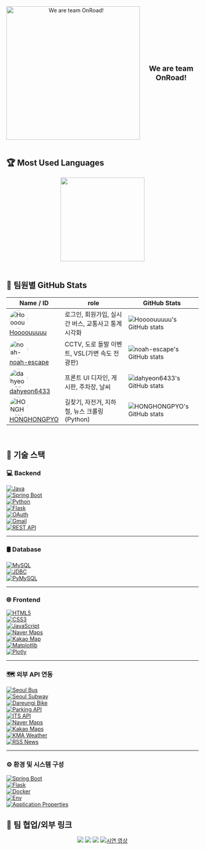 <div align="center">
<div align="center" style="display: flex; align-items: center; justify-content: center; gap: 10px;">
  <img src="https://github.com/user-attachments/assets/7985261a-cb22-4b6e-8837-594ff9289a38" alt="We are team OnRoad!" width="350" />
  <span style="font-size: 1.2rem; font-weight: bold;">We are team OnRoad!</span>
</div>
</div>

<br/>

## 🏆 Most Used Languages
<div align="center">
  <!-- ex: GitHub readme stats 언어 비율 카드 (옵션) -->
  <img src="https://github-readme-stats.vercel.app/api/top-langs/?username=Hoooouuuuu&repo=trafficRoad&layout=compact&theme=github_dark" height="220"/>
</div>

<br/>

## 👥 팀원별 GitHub Stats

<div align="center">

| Name / ID | role | GitHub Stats |
|-----------|-----------|--------------|
| <img src="https://avatars.githubusercontent.com/u/83055772?v=4&s=48" width="48" height="48" style="border-radius:50%" alt="Hoooouuuuu" /> <br> [Hoooouuuuu](https://github.com/Hoooouuuuu) | 로그인, 회원가입, 실시간 버스, 교통사고 통계 시각화 | ![Hoooouuuuu's GitHub stats](https://github-readme-stats.vercel.app/api?username=Hoooouuuuu&show_icons=true&theme=github_dark) |
| <img src="https://avatars.githubusercontent.com/u/128485080?v=4&s=48" width="48" height="48" style="border-radius:50%" alt="noah-escape" /> <br> [noah-escape](https://github.com/noah-escape) | CCTV, 도로 돌발 이벤트, VSL(가변 속도 전광판) | ![noah-escape's GitHub stats](https://github-readme-stats.vercel.app/api?username=noah-escape&show_icons=true&theme=github_dark) |
| <img src="https://avatars.githubusercontent.com/u/110499677?v=4&s=48" width="48" height="48" style="border-radius:50%" alt="dahyeon6433" /> <br> [dahyeon6433](https://github.com/dahyeon6433) | 프론트 UI 디자인, 게시판, 주차장, 날씨 | ![dahyeon6433's GitHub stats](https://github-readme-stats.vercel.app/api?username=dahyeon6433&show_icons=true&theme=github_dark) |
| <img src="https://avatars.githubusercontent.com/u/126768287?v=4&s=48" width="48" height="48" style="border-radius:50%" alt="HONGHONGPYO" /> <br> [HONGHONGPYO](https://github.com/HONGHONGPYO) | 길찾기, 자전거, 지하철, 뉴스 크롤링 (Python) | ![HONGHONGPYO's GitHub stats](https://github-readme-stats.vercel.app/api?username=HONGHONGPYO&show_icons=true&theme=github_dark) |

</div>

<br/>

## 🔧 기술 스택

### 💻 Backend

[![Java](https://img.shields.io/badge/Java-007396?style=flat-square&logo=java&logoColor=white)](https://www.java.com/)  
[![Spring Boot](https://img.shields.io/badge/Spring_Boot-6DB33F?style=flat-square&logo=spring&logoColor=white)](https://spring.io/projects/spring-boot)  
[![Python](https://img.shields.io/badge/Python-3776AB?style=flat-square&logo=python&logoColor=white)](https://www.python.org/)  
[![Flask](https://img.shields.io/badge/Flask-000000?style=flat-square&logo=flask&logoColor=white)](https://flask.palletsprojects.com/)  
[![OAuth](https://img.shields.io/badge/OAuth-000000?style=flat-square&logo=oauth&logoColor=white)](https://oauth.net/)  
[![Gmail](https://img.shields.io/badge/Gmail-D14836?style=flat-square&logo=gmail&logoColor=white)](https://mail.google.com/)  
[![REST API](https://img.shields.io/badge/REST_API-61DAFB?style=flat-square&logo=rest&logoColor=black)](https://restfulapi.net/)

---

### 🛢️ Database

[![MySQL](https://img.shields.io/badge/MySQL-4479A1?style=flat-square&logo=mysql&logoColor=white)](https://www.mysql.com/)  
[![JDBC](https://img.shields.io/badge/JDBC-007396?style=flat-square&logo=java&logoColor=white)](https://docs.oracle.com/javase/8/docs/technotes/guides/jdbc/)  
[![PyMySQL](https://img.shields.io/badge/PyMySQL-3776AB?style=flat-square&logo=python&logoColor=white)](https://pymysql.readthedocs.io/en/latest/)

---

### 🌐 Frontend

[![HTML5](https://img.shields.io/badge/HTML5-E34F26?style=flat-square&logo=html5&logoColor=white)](https://developer.mozilla.org/en-US/docs/Web/HTML)  
[![CSS3](https://img.shields.io/badge/CSS3-1572B6?style=flat-square&logo=css3&logoColor=white)](https://developer.mozilla.org/en-US/docs/Web/CSS)  
[![JavaScript](https://img.shields.io/badge/JavaScript-F7DF1E?style=flat-square&logo=javascript&logoColor=black)](https://developer.mozilla.org/en-US/docs/Web/JavaScript)  
[![Naver Maps](https://img.shields.io/badge/Naver_Maps-03C75A?style=flat-square&logo=naver&logoColor=white)](https://navermaps.github.io/)  
[![Kakao Map](https://img.shields.io/badge/Kakao_Map-FFCD00?style=flat-square&logo=kakaotalk&logoColor=black)](https://apis.map.kakao.com/)  
[![Matplotlib](https://img.shields.io/badge/Matplotlib-11557C?style=flat-square&logo=python&logoColor=white)](https://matplotlib.org/)  
[![Plotly](https://img.shields.io/badge/Plotly-3F4F75?style=flat-square&logo=plotly&logoColor=white)](https://plotly.com/javascript/)

---

### 🗺️ 외부 API 연동

[![Seoul Bus](https://img.shields.io/badge/Seoul_Bus-0099FF?style=flat-square&logo=bus&logoColor=white)](https://data.seoul.go.kr/)  
[![Seoul Subway](https://img.shields.io/badge/Seoul_Subway-FFD400?style=flat-square&logo=subway&logoColor=black)](https://data.seoul.go.kr/)  
[![Dareungi Bike](https://img.shields.io/badge/Dareungi_Bike-7BC043?style=flat-square&logo=bicycle&logoColor=white)](https://www.bikeseoul.com/)  
[![Parking API](https://img.shields.io/badge/Parking_API-008080?style=flat-square&logo=parking&logoColor=white)](#)  
[![ITS API](https://img.shields.io/badge/ITS_API-FF6F61?style=flat-square&logo=car&logoColor=white)](#)  
[![Naver Maps](https://img.shields.io/badge/Naver_Maps-03C75A?style=flat-square&logo=naver&logoColor=white)](https://navermaps.github.io/)  
[![Kakao Maps](https://img.shields.io/badge/Kakao_Maps-FFCD00?style=flat-square&logo=kakaotalk&logoColor=black)](https://apis.map.kakao.com/)  
[![KMA Weather](https://img.shields.io/badge/KMA_Weather-004D99?style=flat-square&logo=weather&logoColor=white)](https://www.kma.go.kr/)  
[![RSS News](https://img.shields.io/badge/RSS_News-FF6600?style=flat-square&logo=rss&logoColor=white)](#)

---

### ⚙️ 환경 및 시스템 구성

[![Spring Boot](https://img.shields.io/badge/Spring_Boot-6DB33F?style=flat-square&logo=spring&logoColor=white)](https://spring.io/projects/spring-boot)  
[![Flask](https://img.shields.io/badge/Flask-000000?style=flat-square&logo=flask&logoColor=white)](https://flask.palletsprojects.com/)  
[![Docker](https://img.shields.io/badge/Docker-2496ED?style=flat-square&logo=docker&logoColor=white)](https://www.docker.com/)  
[![Env](https://img.shields.io/badge/.env-F6E05E?style=flat-square&logo=docker&logoColor=black)](#)  
[![Application Properties](https://img.shields.io/badge/application.properties-007ACC?style=flat-square&logo=microsoftazure&logoColor=white)](#)

## 🔗 팀 협업/외부 링크

<p align="center">
  <a href="https://github.com/ORG_OR_USER/REPO"><img src="https://img.shields.io/badge/GitHub-181717?style=flat-square&logo=github&logoColor=white"/></a>
  <a href="https://velog.io/@YOUR_VELOG"><img src="https://img.shields.io/badge/Velog-20C997?style=flat-square&logo=velog&logoColor=white"/></a>
  <a href="https://notion.so/YOUR_NOTION"><img src="https://img.shields.io/badge/Notion-000000?style=flat-square&logo=notion&logoColor=white"/></a>
  <a href="https://youtube.com/YOUR_CHANNEL" target="_blank" rel="noopener noreferrer">
  <img src="https://img.shields.io/badge/YouTube-FF0000?style=flat-square&logo=youtube&logoColor=white" alt="시연 영상" />
</a>
</p>
